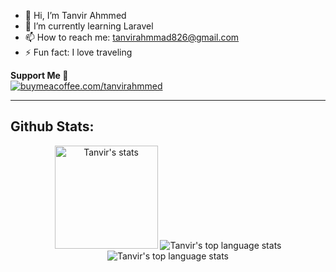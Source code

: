 - 👋 Hi, I’m Tanvir Ahmmed
- 🌱 I’m currently learning Laravel
- 📫 How to reach me: tanvirahmmad826@gmail.com
- ⚡ Fun fact: I love traveling

<!---
tanvirahmmed8/tanvirahmmed8 is a ✨ special ✨ repository because its `README.md` (this file) appears on your GitHub profile.
You can click the Preview link to take a look at your changes.
--->

**Support Me 🌈** <br/>
 [![buymeacoffee.com/tanvirahmmed](https://img.shields.io/badge/Buy_Me_A_Coffee-FFDD00?style=for-the-badge&logo=buy-me-a-coffee&logoColor=black)](https://www.buymeacoffee.com/tanvirahmmed)

<hr />

## Github Stats:

<p align="center">
    <img height="165" src="https://github-readme-stats.vercel.app/api?username=tanvirahmmed8&count_private=true&include_all_commits=true&theme=tokyonight" alt="Tanvir's stats" />
    <img src="https://github-readme-stats.vercel.app/api/top-langs/?username=tanvirahmmed8&layout=compact&theme=tokyonight" alt="Tanvir's top language stats" />
  <img src="https://github-readme-activity-graph.vercel.app/graph?username=tanvirahmmed8&bg_color=000000&color=0f7cf0&line=0b71d0&point=ffffff&area=true&hide_border=true" alt="Tanvir's top language stats" />
</p>
